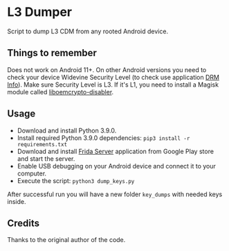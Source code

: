 # L3 Dumper

Script to dump L3 CDM from any rooted Android device.

## Things to remember

Does not work on Android 11+. On other Android versions you need to check your device Widevine Security Level (to check use application [DRM Info](https://play.google.com/store/apps/details?id=com.androidfung.drminfo)). Make sure Security Level is L3. If it's L1, you need to install a Magisk module called [liboemcrypto-disabler](https://github.com/umylive/liboemcrypto-disabler).

## Usage

* Download and install Python 3.9.0.
* Install required Python 3.9.0 dependencies:
`pip3 install -r requirements.txt`
* Download and install [Frida Server](https://play.google.com/store/apps/details?id=me.shingle.fridaserver) application from Google Play store and start the server.
* Enable USB debugging on your Android device and connect it to your computer.
* Execute the script:
`python3 dump_keys.py`

After successful run you will have a new folder `key_dumps` with needed keys inside.

## Credits

Thanks to the original author of the code.
